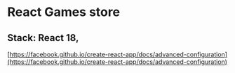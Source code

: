 # React Games store

## Stack: React 18, 

 [https://facebook.github.io/create-react-app/docs/advanced-configuration](https://facebook.github.io/create-react-app/docs/advanced-configuration)
